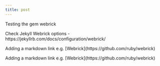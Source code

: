 ```yaml
---
title: post
---
```



<p>Testing the gem webrick</p>
<p>Check Jekyll Webrick options - https://jekyllrb.com/docs/configuration/webrick/</p>

<p>Adding a markdown link e.g. [Webrick](https://github.com/ruby/webrick)</p>
<p>Adding a markdown link e.g. [Webrick](https://github.com/ruby/webrick)</p>
